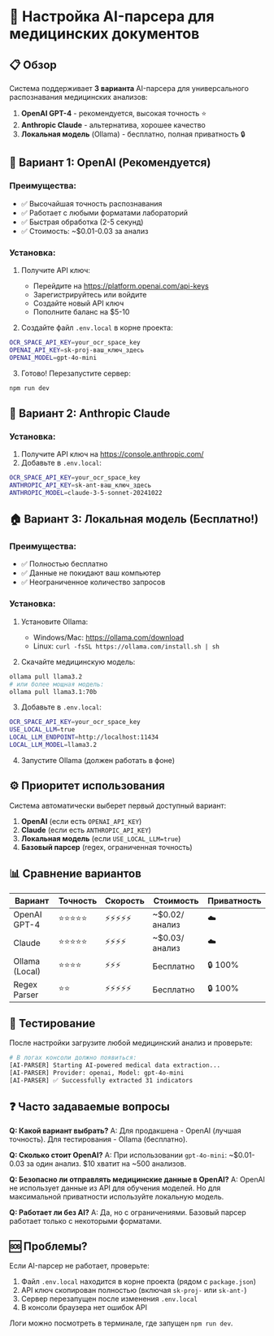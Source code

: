 # 🔧 Настройка AI-парсера для медицинских документов

## 📋 Обзор

Система поддерживает **3 варианта** AI-парсера для универсального распознавания медицинских анализов:

1. **OpenAI GPT-4** - рекомендуется, высокая точность ⭐
2. **Anthropic Claude** - альтернатива, хорошее качество
3. **Локальная модель** (Ollama) - бесплатно, полная приватность 🔒

## 🚀 Вариант 1: OpenAI (Рекомендуется)

### Преимущества:
- ✅ Высочайшая точность распознавания
- ✅ Работает с любыми форматами лабораторий
- ✅ Быстрая обработка (2-5 секунд)
- ✅ Стоимость: ~$0.01-0.03 за анализ

### Установка:

1. Получите API ключ:
   - Перейдите на https://platform.openai.com/api-keys
   - Зарегистрируйтесь или войдите
   - Создайте новый API ключ
   - Пополните баланс на $5-10

2. Создайте файл `.env.local` в корне проекта:

```bash
OCR_SPACE_API_KEY=your_ocr_space_key
OPENAI_API_KEY=sk-proj-ваш_ключ_здесь
OPENAI_MODEL=gpt-4o-mini
```

3. Готово! Перезапустите сервер:

```bash
npm run dev
```

## 🎯 Вариант 2: Anthropic Claude

### Установка:

1. Получите API ключ на https://console.anthropic.com/
2. Добавьте в `.env.local`:

```bash
OCR_SPACE_API_KEY=your_ocr_space_key
ANTHROPIC_API_KEY=sk-ant-ваш_ключ_здесь
ANTHROPIC_MODEL=claude-3-5-sonnet-20241022
```

## 🏠 Вариант 3: Локальная модель (Бесплатно!)

### Преимущества:
- ✅ Полностью бесплатно
- ✅ Данные не покидают ваш компьютер
- ✅ Неограниченное количество запросов

### Установка:

1. Установите Ollama:
   - Windows/Mac: https://ollama.com/download
   - Linux: `curl -fsSL https://ollama.com/install.sh | sh`

2. Скачайте медицинскую модель:

```bash
ollama pull llama3.2
# или более мощная модель:
ollama pull llama3.1:70b
```

3. Добавьте в `.env.local`:

```bash
OCR_SPACE_API_KEY=your_ocr_space_key
USE_LOCAL_LLM=true
LOCAL_LLM_ENDPOINT=http://localhost:11434
LOCAL_LLM_MODEL=llama3.2
```

4. Запустите Ollama (должен работать в фоне)

## ⚙️ Приоритет использования

Система автоматически выберет первый доступный вариант:

1. **OpenAI** (если есть `OPENAI_API_KEY`)
2. **Claude** (если есть `ANTHROPIC_API_KEY`)
3. **Локальная модель** (если `USE_LOCAL_LLM=true`)
4. **Базовый парсер** (regex, ограниченная точность)

## 📊 Сравнение вариантов

| Вариант | Точность | Скорость | Стоимость | Приватность |
|---------|----------|----------|-----------|-------------|
| OpenAI GPT-4 | ⭐⭐⭐⭐⭐ | ⚡⚡⚡⚡⚡ | ~$0.02/анализ | ☁️ |
| Claude | ⭐⭐⭐⭐⭐ | ⚡⚡⚡⚡ | ~$0.03/анализ | ☁️ |
| Ollama (Local) | ⭐⭐⭐⭐ | ⚡⚡⚡ | Бесплатно | 🔒 100% |
| Regex Parser | ⭐⭐ | ⚡⚡⚡⚡⚡ | Бесплатно | 🔒 100% |

## 🧪 Тестирование

После настройки загрузите любой медицинский анализ и проверьте:

```bash
# В логах консоли должно появиться:
[AI-PARSER] Starting AI-powered medical data extraction...
[AI-PARSER] Provider: openai, Model: gpt-4o-mini
[AI-PARSER] ✅ Successfully extracted 31 indicators
```

## ❓ Часто задаваемые вопросы

**Q: Какой вариант выбрать?**
A: Для продакшена - OpenAI (лучшая точность). Для тестирования - Ollama (бесплатно).

**Q: Сколько стоит OpenAI?**
A: При использовании `gpt-4o-mini`: ~$0.01-0.03 за один анализ. $10 хватит на ~500 анализов.

**Q: Безопасно ли отправлять медицинские данные в OpenAI?**
A: OpenAI не использует данные из API для обучения моделей. Но для максимальной приватности используйте локальную модель.

**Q: Работает ли без AI?**
A: Да, но с ограничениями. Базовый парсер работает только с некоторыми форматами.

## 🆘 Проблемы?

Если AI-парсер не работает, проверьте:

1. Файл `.env.local` находится в корне проекта (рядом с `package.json`)
2. API ключ скопирован полностью (включая `sk-proj-` или `sk-ant-`)
3. Сервер перезапущен после изменения `.env.local`
4. В консоли браузера нет ошибок API

Логи можно посмотреть в терминале, где запущен `npm run dev`.

